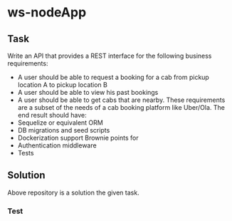 # ws-nodeApp
## Task
Write an API that provides a REST interface for the following business
requirements:
- A user should be able to request a booking for a cab from pickup location A to pickup location B
- A user should be able to view his past bookings
- A user should be able to get cabs that are nearby.
These requirements are a subset of the needs of a cab booking platform like
Uber/Ola.
The end result should have:
- Sequelize or equivalent ORM
- DB migrations and seed scripts
- Dockerization support
Brownie points for
- Authentication middleware
- Tests

## Solution
Above repository is a solution the given task.

### Test
